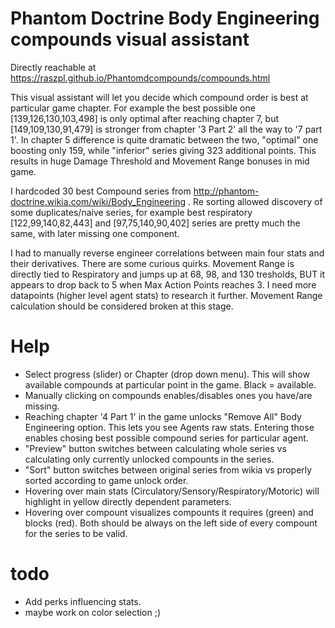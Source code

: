 # Phantom Doctrine Body Engineering compounds visual assistant

Directly reachable at https://raszpl.github.io/Phantomdcompounds/compounds.html

This visual assistant will let you decide which compound order is best at particular game chapter. For example the best possible one [139,126,130,103,498] is only optimal after reaching chapter 7, but [149,109,130,91,479] is stronger from chapter '3 Part 2' all the way to '7 part 1'. In chapter 5 difference is quite dramatic between the two, "optimal" one boosting only 159, while "inferior" series giving 323 additional points. This results in huge Damage Threshold and Movement Range bonuses in mid game.


I hardcoded 30 best Compound series from http://phantom-doctrine.wikia.com/wiki/Body_Engineering . Re sorting allowed discovery of some duplicates/naive series, for example best respiratory [122,99,140,82,443] and [97,75,140,90,402] series are pretty much the same, with later missing one component.


I had to manually reverse engineer correlations between main four stats and their derivatives. There are some curious quirks. Movement Range is directly tied to Respiratory and jumps up at 68, 98, and 130 tresholds, BUT it appears to drop back to 5 when Max Action Points reaches 3. I need more datapoints (higher level agent stats) to research it further. Movement Range calculation should be considered broken at this stage.

# Help
- Select progress (slider) or Chapter (drop down menu). This will show available compounds at particular point in the game. Black = available.
- Manually clicking on compounds enables/disables ones you have/are missing.
- Reaching  chapter '4 Part 1' in the game unlocks "Remove All" Body Engineering option. This lets you see Agents raw stats. Entering those enables chosing best possible compound series for particular agent.
- "Preview" button switches between calculating whole series vs calculating only currently unlocked compounts in the series.
- "Sort" button switches between original series from wikia vs properly sorted according to game unlock order.
- Hovering over main stats (Circulatory/Sensory/Respiratory/Motoric) will highlight in yellow directly dependent parameters.
- Hovering over compount visualizes compounts it requires (green) and blocks (red). Both should be always on the left side of every compount for the series to be valid.


# todo
- Add perks influencing stats.
- maybe work on color selection ;)
